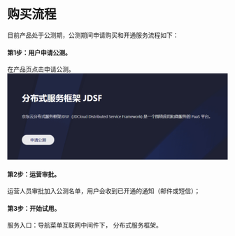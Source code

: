 # 购买流程

目前产品处于公测期，公测期间申请购买和开通服务流程如下：

####   第1步：用户申请公测。
在产品页点击申请公测。
  ![](../../../../image/Internet-Middleware/JD-Distributed-Service-Framework/gcsq.png)

####   第2步：运营审批。
运营人员审批加入公测名单，用户会收到已开通的通知（邮件或短信）；

####   第3步：开始试用。
服务入口：导航菜单互联网中间件下， 分布式服务框架。


